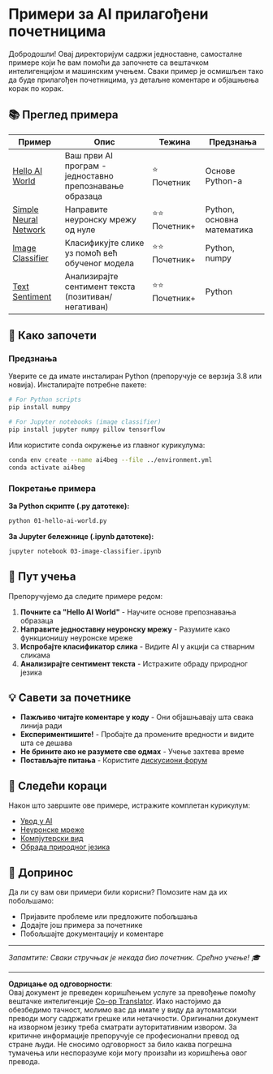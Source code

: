 <!--
CO_OP_TRANSLATOR_METADATA:
{
  "original_hash": "0d1babfdcbeb46525f2db3fbaaa54cd7",
  "translation_date": "2025-10-03T11:34:33+00:00",
  "source_file": "examples/README.md",
  "language_code": "sr"
}
-->
# Примери за AI прилагођени почетницима

Добродошли! Овај директоријум садржи једноставне, самосталне примере који ће вам помоћи да започнете са вештачком интелигенцијом и машинским учењем. Сваки пример је осмишљен тако да буде прилагођен почетницима, уз детаљне коментаре и објашњења корак по корак.

## 📚 Преглед примера

| Пример | Опис | Тежина | Предзнања |
|--------|------|--------|-----------|
| [Hello AI World](../../../examples/01-hello-ai-world.py) | Ваш први AI програм - једноставно препознавање образаца | ⭐ Почетник | Основе Python-а |
| [Simple Neural Network](../../../examples/02-simple-neural-network.py) | Направите неуронску мрежу од нуле | ⭐⭐ Почетник+ | Python, основна математика |
| [Image Classifier](./03-image-classifier.ipynb) | Класификујте слике уз помоћ већ обученог модела | ⭐⭐ Почетник+ | Python, numpy |
| [Text Sentiment](../../../examples/04-text-sentiment.py) | Анализирајте сентимент текста (позитиван/негативан) | ⭐⭐ Почетник+ | Python |

## 🚀 Како започети

### Предзнања

Уверите се да имате инсталиран Python (препоручује се верзија 3.8 или новија). Инсталирајте потребне пакете:

```bash
# For Python scripts
pip install numpy

# For Jupyter notebooks (image classifier)
pip install jupyter numpy pillow tensorflow
```

Или користите conda окружење из главног курикулума:

```bash
conda env create --name ai4beg --file ../environment.yml
conda activate ai4beg
```

### Покретање примера

**За Python скрипте (.py датотеке):**
```bash
python 01-hello-ai-world.py
```

**За Jupyter бележнице (.ipynb датотеке):**
```bash
jupyter notebook 03-image-classifier.ipynb
```

## 📖 Пут учења

Препоручујемо да следите примере редом:

1. **Почните са "Hello AI World"** - Научите основе препознавања образаца
2. **Направите једноставну неуронску мрежу** - Разумите како функционишу неуронске мреже
3. **Испробајте класификатор слика** - Видите AI у акцији са стварним сликама
4. **Анализирајте сентимент текста** - Истражите обраду природног језика

## 💡 Савети за почетнике

- **Пажљиво читајте коментаре у коду** - Они објашњавају шта свака линија ради
- **Експериментишите!** - Пробајте да промените вредности и видите шта се дешава
- **Не брините ако не разумете све одмах** - Учење захтева време
- **Постављајте питања** - Користите [дискусиони форум](https://github.com/microsoft/AI-For-Beginners/discussions)

## 🔗 Следећи кораци

Након што завршите ове примере, истражите комплетан курикулум:
- [Увод у AI](../lessons/1-Intro/README.md)
- [Неуронске мреже](../lessons/3-NeuralNetworks/README.md)
- [Компјутерски вид](../lessons/4-ComputerVision/README.md)
- [Обрада природног језика](../lessons/5-NLP/README.md)

## 🤝 Допринос

Да ли су вам ови примери били корисни? Помозите нам да их побољшамо:
- Пријавите проблеме или предложите побољшања
- Додајте још примера за почетнике
- Побољшајте документацију и коментаре

---

*Запамтите: Сваки стручњак је некада био почетник. Срећно учење! 🎓*

---

**Одрицање од одговорности**:  
Овај документ је преведен коришћењем услуге за превођење помоћу вештачке интелигенције [Co-op Translator](https://github.com/Azure/co-op-translator). Иако настојимо да обезбедимо тачност, молимо вас да имате у виду да аутоматски преводи могу садржати грешке или нетачности. Оригинални документ на изворном језику треба сматрати ауторитативним извором. За критичне информације препоручује се професионални превод од стране људи. Не сносимо одговорност за било каква погрешна тумачења или неспоразуме који могу произаћи из коришћења овог превода.
